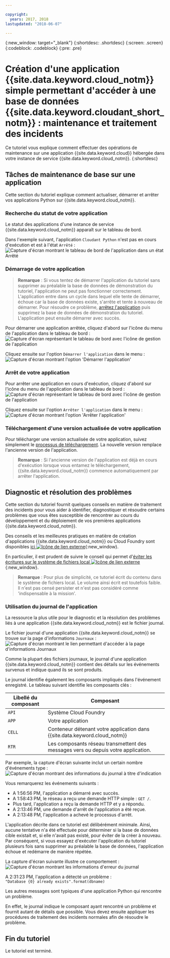 ```yaml
---

copyright:
  years: 2017, 2018
lastupdated: "2018-06-07"

---
```


{:new_window: target="_blank"}
{:shortdesc: .shortdesc}
{:screen: .screen}
{:codeblock: .codeblock}
{:pre: .pre}

<!-- Acrolinx: 2017-01-11 -->

# Création d'une application {{site.data.keyword.cloud_notm}} simple permettant d'accéder à une base de données {{site.data.keyword.cloudant_short_notm}} : maintenance et traitement des incidents 

Ce tutoriel vous explique comment effectuer des opérations de maintenance sur une
application {{site.data.keyword.cloud}} hébergée dans votre instance de service {{site.data.keyword.cloud_notm}}.
{:shortdesc}

<div id="maintenance"></div>

## Tâches de maintenance de base sur une application

Cette section du tutoriel explique comment actualiser, démarrer et arrêter vos applications Python sur {{site.data.keyword.cloud_notm}}.

### Recherche du statut de votre application

Le statut des applications d'une instance de service {{site.data.keyword.cloud_notm}} apparaît sur le tableau de bord.

Dans l'exemple suivant, l'application `Cloudant Python` n'est pas en cours d'exécution et est à l'état `Arrêté` :<br/>
![Capture d'écran montrant le tableau de bord de l'application dans un état Arrêté](images/img0037.png)

### Démarrage de votre application

>   **Remarque** : Si vous tentez de démarrer l'application du tutoriel
    sans supprimer au préalable la base de données de démonstration du tutoriel,
    l'application ne peut pas fonctionner correctement.
    L'application entre dans un cycle dans lequel elle tente de démarrer, échoue car la
base de données existe, s'arrête et tente à nouveau de démarrer.
    Pour résoudre ce
problème, [arrêtez l'application](#stopping-your-application) puis
supprimez la base de données de démonstration du tutoriel.
    L'application peut ensuite démarrer avec succès.

Pour démarrer une application arrêtée, cliquez d'abord sur l'icône du menu de
l'application dans le tableau de bord :<br/>
![Capture d'écran représentant le tableau de bord avec l'icône de gestion de l'application](images/img0038.png)

Cliquez ensuite sur l'option `Démarrer l'application` dans le menu :<br/>
![Capture d'écran montrant l'option 'Démarrer l'application'](images/img0039.png)

### Arrêt de votre application

Pour arrêter une application en cours d'exécution, cliquez d'abord sur l'icône du menu de l'application dans le tableau de bord :<br/>
![Capture d'écran représentant le tableau de bord avec l'icône de gestion de l'application](images/img0040.png)

Cliquez ensuite sur l'option `Arrêter l'application` dans le menu :<br/>
![Capture d'écran montrant l'option 'Arrêter l'application'](images/img0041.png)

<div id="troubleshooting"></div>

### Téléchargement d'une version actualisée de votre application

Pour télécharger une version actualisée de votre application, suivez simplement le [processus de téléchargement](create_bmxapp_upload.html).
La nouvelle version remplace l'ancienne version de l'application.

>   **Remarque** : Si l'ancienne version de l'application est déjà en cours d'exécution lorsque vous entamez le téléchargement,
    {{site.data.keyword.cloud_notm}} commence automatiquement par arrêter l'application.

## Diagnostic et résolution des problèmes

Cette section du tutoriel fournit quelques conseils en matière de traitement des
incidents pour vous aider à identifier, diagnostiquer et résoudre certains problèmes que
vous êtes susceptible de rencontrer au cours du développement et du déploiement de vos
premières applications {{site.data.keyword.cloud_notm}}.

Des conseils et les meilleures pratiques en matière de création d'applications {{site.data.keyword.cloud_notm}} ou Cloud Foundry sont disponibles [ici ![Icône de lien externe](../images/launch-glyph.svg "Icône de lien externe")](https://docs.cloudfoundry.org/devguide/deploy-apps/prepare-to-deploy.html){:new_window}.

En particulier, il est prudent de suivre le conseil qui permet d'[éviter les écritures sur le système de fichiers local ![Icône de lien externe](../images/launch-glyph.svg "Icône de lien externe")](https://docs.cloudfoundry.org/devguide/deploy-apps/prepare-to-deploy.html#filesystem){:new_window}.

>   **Remarque** : Pour plus de simplicité,
    ce tutoriel écrit du contenu dans le système de fichiers local.
    Le volume
ainsi écrit est toutefois faible.
    Il n'est pas censé persister et n'est pas considéré comme 'indispensable à la mission'.

### Utilisation du journal de l'application

La ressource la plus utile pour le diagnostic et la résolution des problèmes liés
à une application {{site.data.keyword.cloud_notm}} est le fichier journal.

Le fichier journal d'une application {{site.data.keyword.cloud_notm}} se trouve sur la page d'informations `Journaux` :<br/>
![Capture d'écran montrant le lien permettant d'accéder à la page d'informations Journaux](images/img0042.png)

Comme la plupart des fichiers journaux, le journal d'une application
{{site.data.keyword.cloud_notm}} contient des détails sur les événements
survenus et indique quand ils se sont produits.

Le journal identifie également les composants impliqués dans l'événement enregistré.
Le tableau suivant identifie les composants clés :

Libellé du composant | Composant
----------------|----------
`API`           | Système Cloud Foundry
`APP`           | Votre application
`CELL`          | Conteneur détenant votre application dans {{site.data.keyword.cloud_notm}}
`RTR`           | Les composants réseau transmettent des messages vers ou depuis votre application.

Par exemple, la capture d'écran suivante inclut un certain nombre d'événements type :<br/>
![Capture d'écran montrant des informations du journal à titre d'indication](images/img0043.png)

Vous remarquerez les événements suivants :

-   A 1:56:56 PM, l'application a démarré avec succès.
-   A 1:58:43 PM, le réseau a reçu une demande HTTP simple : `GET /`.
-   Plus tard, l'application a reçu la demande HTTP et y a répondu.
-   A 2:13:46 PM, une demande d'arrêt de l'application a été reçue.
-   A 2:13:48 PM, l'application a achevé le processus d'arrêt.

L'application décrite dans ce tutoriel est délibérément minimale.
Ainsi, aucune tentative n'a été effectuée pour déterminer si la base de données cible
existait et, si elle n'avait pas existé, pour éviter de la créer à nouveau.
Par conséquent, si vous essayez d'exécuter l'application du tutoriel plusieurs fois sans
supprimer au préalable la base de données, l'application échoue et redémarre de manière répétée.

La capture d'écran suivante illustre ce comportement :<br/>
![Capture d'écran montrant les informations d'erreur du journal](images/img0044.png)

A 2:31:23 PM, l'application a détecté un problème :<br/>
`"Database {0} already exists".format(dbname)`

Les autres messages sont typiques d'une application Python qui rencontre un problème.

En effet, le journal indique le composant ayant rencontré un problème et fournit autant de détails que possible.
Vous devez ensuite appliquer les procédures de traitement des incidents normales afin de résoudre le problème.

## Fin du tutoriel

Le tutoriel est terminé.
